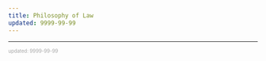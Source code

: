 ```yaml
---
title: Philosophy of Law
updated: 9999-99-99
---
```



---

<sup><sub><font color="#a6a6a6">updated: 9999-99-99</font></sub></sup>